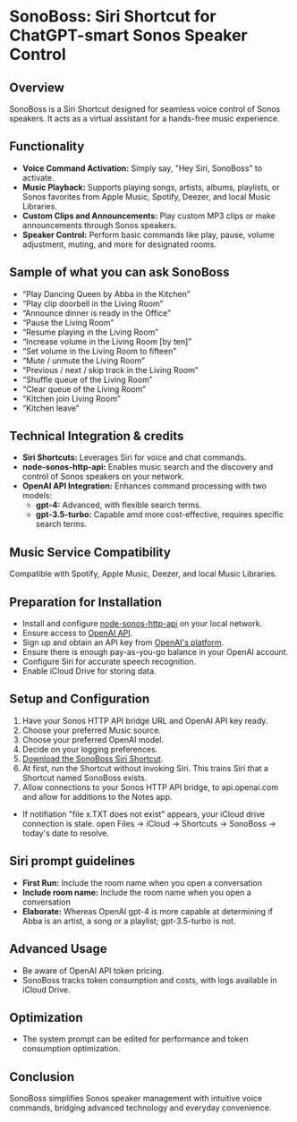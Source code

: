 # SonoBoss: Siri Shortcut for ChatGPT-smart Sonos Speaker Control

## Overview
SonoBoss is a Siri Shortcut designed for seamless voice control of Sonos speakers. It acts as a virtual assistant for a hands-free music experience.

## Functionality
- **Voice Command Activation:** Simply say, "Hey Siri, SonoBoss" to activate.
- **Music Playback:** Supports playing songs, artists, albums, playlists, or Sonos favorites from Apple Music, Spotify, Deezer, and local Music Libraries.
- **Custom Clips and Announcements:** Play custom MP3 clips or make announcements through Sonos speakers.
- **Speaker Control:** Perform basic commands like play, pause, volume adjustment, muting, and more for designated rooms.

## Sample of what you can ask SonoBoss
- “Play Dancing Queen by Abba in the Kitchen”
- “Play clip doorbell in the Living Room”
- “Announce dinner is ready in the Office”
- “Pause the Living Room”
- “Resume playing in the Living Room”
- “Increase volume in the Living Room [by ten]”
- “Set volume in the Living Room to fifteen”
- “Mute / unmute the Living Room”
- “Previous / next / skip track in the Living Room”
- “Shuffle queue of the Living Room”
- “Clear queue of the Living Room”
- “Kitchen join Living Room”
- “Kitchen leave”

## Technical Integration & credits
- **Siri Shortcuts:** Leverages Siri for voice and chat commands.
- **node-sonos-http-api:** Enables music search and the discovery and control of Sonos speakers on your network.
- **OpenAI API Integration:** Enhances command processing with two models:
  - **gpt-4:** Advanced, with flexible search terms.
  - **gpt-3.5-turbo:** Capable amd more cost-effective, requires specific search terms.

## Music Service Compatibility
Compatible with Spotify, Apple Music, Deezer, and local Music Libraries.

## Preparation for Installation
- Install and configure [node-sonos-http-api](https://github.com/jishi/node-sonos-http-api/) on your local network.
- Ensure access to [OpenAI API](https://api.openai.com).
- Sign up and obtain an API key from [OpenAI's platform](https://platform.openai.com).
- Ensure there is enough pay-as-you-go balance in your OpenAI account.
- Configure Siri for accurate speech recognition.
- Enable iCloud Drive for storing data.

## Setup and Configuration
1. Have your Sonos HTTP API bridge URL and OpenAI API key ready.
2. Choose your preferred Music source.
3. Choose your preferred OpenAI model.
4. Decide on your logging preferences.
5. [Download the SonoBoss Siri Shortcut](https://www.icloud.com/shortcuts/1e06c2b1f4b14df187aa7c0a7b97001a).
6. At first, run the Shortcut without invoking Siri. This trains Siri that a Shortcut named SonoBoss exists.  
7. Allow connections to your Sonos HTTP API bridge, to api.openai.com and allow for additions to the Notes app.
-  If notifiation "file x.TXT does not exist" appears, your iCloud drive connection is stale. open Files -> iCloud -> Shortcuts -> SonoBoss -> today's date to resolve.

## Siri prompt guidelines
- **First Run:** Include the room name when you open a conversation
- **Include room name:** Include the room name when you open a conversation
- **Elaborate:** Whereas OpenAI gpt-4 is more capable at determining if Abba is an artist, a song or a playlist; gpt-3.5-turbo is not. 

## Advanced Usage
- Be aware of OpenAI API token pricing.
- SonoBoss tracks token consumption and costs, with logs available in iCloud Drive.

## Optimization
- The system prompt can be edited for performance and token consumption optimization.

## Conclusion
SonoBoss simplifies Sonos speaker management with intuitive voice commands, bridging advanced technology and everyday convenience.


